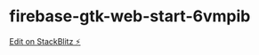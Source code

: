 # firebase-gtk-web-start-6vmpib

[Edit on StackBlitz ⚡️](https://stackblitz.com/edit/firebase-gtk-web-start-6vmpib)